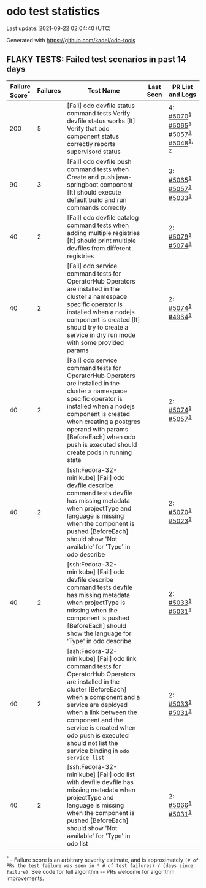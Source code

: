 # odo test statistics
Last update: 2021-09-22 02:04:40 (UTC)

Generated with https://github.com/kadel/odo-tools
## FLAKY TESTS: Failed test scenarios in past 14 days
| Failure Score<sup>*</sup> | Failures | Test Name | Last Seen | PR List and Logs 
|---|---|---|---|---|
| 200 | 5 | [Fail] odo devfile status command tests Verify devfile status works [It] Verify that odo component status correctly reports supervisord status  |  | 4: [#5070](https://github.com/openshift/odo/pull/5070)<sup>[1](https://storage.googleapis.com/origin-ci-test/pr-logs/pull/openshift_odo/5070/pull-ci-openshift-odo-main-v4.8-integration-e2e/1438419434791243776/build-log.txt)</sup> [#5065](https://github.com/openshift/odo/pull/5065)<sup>[1](https://storage.googleapis.com/origin-ci-test/pr-logs/pull/openshift_odo/5065/pull-ci-openshift-odo-main-v4.8-integration-e2e/1437421998320914432/build-log.txt)</sup> [#5057](https://github.com/openshift/odo/pull/5057)<sup>[1](https://storage.googleapis.com/origin-ci-test/pr-logs/pull/openshift_odo/5057/pull-ci-openshift-odo-main-v4.8-integration-e2e/1437416451077050368/build-log.txt)</sup> [#5048](https://github.com/openshift/odo/pull/5048)<sup>[1](https://storage.googleapis.com/origin-ci-test/pr-logs/pull/openshift_odo/5048/pull-ci-openshift-odo-main-v4.8-integration-e2e/1435549038832259072/build-log.txt), [2](https://storage.googleapis.com/origin-ci-test/pr-logs/pull/openshift_odo/5048/pull-ci-openshift-odo-main-v4.8-integration-e2e/1435515338270707712/build-log.txt)</sup> 
| 90 | 3 | [Fail] odo devfile push command tests when Create and push java-springboot component [It] should execute default build and run commands correctly  |  | 3: [#5065](https://github.com/openshift/odo/pull/5065)<sup>[1](https://storage.googleapis.com/origin-ci-test/pr-logs/pull/openshift_odo/5065/pull-ci-openshift-odo-main-v4.8-integration-e2e/1439911690819866624/build-log.txt)</sup> [#5057](https://github.com/openshift/odo/pull/5057)<sup>[1](https://storage.googleapis.com/origin-ci-test/pr-logs/pull/openshift_odo/5057/pull-ci-openshift-odo-main-v4.8-integration-e2e/1437565869952602112/build-log.txt)</sup> [#5033](https://github.com/openshift/odo/pull/5033)<sup>[1](https://storage.googleapis.com/origin-ci-test/pr-logs/pull/openshift_odo/5033/pull-ci-openshift-odo-main-v4.8-integration-e2e/1435877228243062784/build-log.txt)</sup> 
| 40 | 2 | [Fail] odo devfile catalog command tests when adding multiple registries [It] should print multiple devfiles from different registries  |  | 2: [#5079](https://github.com/openshift/odo/pull/5079)<sup>[1](https://storage.googleapis.com/origin-ci-test/pr-logs/pull/openshift_odo/5079/pull-ci-openshift-odo-main-v4.8-integration-e2e/1439926946740834304/build-log.txt)</sup> [#5074](https://github.com/openshift/odo/pull/5074)<sup>[1](https://storage.googleapis.com/origin-ci-test/pr-logs/pull/openshift_odo/5074/pull-ci-openshift-odo-main-v4.8-integration-e2e/1438558846468493312/build-log.txt)</sup> 
| 40 | 2 | [Fail] odo service command tests for OperatorHub Operators are installed in the cluster a namespace specific operator is installed when a nodejs component is created [It] should try to create a service in dry run mode with some provided params  |  | 2: [#5074](https://github.com/openshift/odo/pull/5074)<sup>[1](https://storage.googleapis.com/origin-ci-test/pr-logs/pull/openshift_odo/5074/pull-ci-openshift-odo-main-v4.8-integration-e2e/1438409701954949120/build-log.txt)</sup> [#4964](https://github.com/openshift/odo/pull/4964)<sup>[1](https://storage.googleapis.com/origin-ci-test/pr-logs/pull/openshift_odo/4964/pull-ci-openshift-odo-main-v4.8-integration-e2e/1435841202363568128/build-log.txt)</sup> 
| 40 | 2 | [Fail] odo service command tests for OperatorHub Operators are installed in the cluster a namespace specific operator is installed when a nodejs component is created when creating a postgres operand with params [BeforeEach] when odo push is executed should create pods in running state  |  | 2: [#5074](https://github.com/openshift/odo/pull/5074)<sup>[1](https://storage.googleapis.com/origin-ci-test/pr-logs/pull/openshift_odo/5074/pull-ci-openshift-odo-main-v4.8-integration-e2e/1438409701954949120/build-log.txt)</sup> [#5057](https://github.com/openshift/odo/pull/5057)<sup>[1](https://storage.googleapis.com/origin-ci-test/pr-logs/pull/openshift_odo/5057/pull-ci-openshift-odo-main-v4.8-integration-e2e/1437501941658685440/build-log.txt)</sup> 
| 40 | 2 | [ssh:Fedora-32-minikube] [Fail] odo devfile describe command tests devfile has missing metadata when projectType and language is missing when the component is pushed [BeforeEach] should show 'Not available' for 'Type' in odo describe  |  | 2: [#5070](https://github.com/openshift/odo/pull/5070)<sup>[1](https://storage.googleapis.com/origin-ci-test/pr-logs/pull/openshift_odo/5070/pull-ci-openshift-odo-main-psi-kubernetes-integration-e2e/1437711793790128128/build-log.txt)</sup> [#5023](https://github.com/openshift/odo/pull/5023)<sup>[1](https://storage.googleapis.com/origin-ci-test/pr-logs/pull/openshift_odo/5023/pull-ci-openshift-odo-main-psi-kubernetes-integration-e2e/1440254406938333184/build-log.txt)</sup> 
| 40 | 2 | [ssh:Fedora-32-minikube] [Fail] odo devfile describe command tests devfile has missing metadata when projectType is missing when the component is pushed [BeforeEach] should show the language for 'Type' in odo describe  |  | 2: [#5033](https://github.com/openshift/odo/pull/5033)<sup>[1](https://storage.googleapis.com/origin-ci-test/pr-logs/pull/openshift_odo/5033/pull-ci-openshift-odo-main-psi-kubernetes-integration-e2e/1435498930216374272/build-log.txt)</sup> [#5031](https://github.com/openshift/odo/pull/5031)<sup>[1](https://storage.googleapis.com/origin-ci-test/pr-logs/pull/openshift_odo/5031/pull-ci-openshift-odo-main-psi-kubernetes-integration-e2e/1438872105683783680/build-log.txt)</sup> 
| 40 | 2 | [ssh:Fedora-32-minikube] [Fail] odo link command tests for OperatorHub Operators are installed in the cluster [BeforeEach] when a component and a service are deployed when a link between the component and the service is created when odo push is executed should not list the service binding in `odo service list`  |  | 2: [#5033](https://github.com/openshift/odo/pull/5033)<sup>[1](https://storage.googleapis.com/origin-ci-test/pr-logs/pull/openshift_odo/5033/pull-ci-openshift-odo-main-psi-kubernetes-integration-e2e/1435923682324123648/build-log.txt)</sup> [#5031](https://github.com/openshift/odo/pull/5031)<sup>[1](https://storage.googleapis.com/origin-ci-test/pr-logs/pull/openshift_odo/5031/pull-ci-openshift-odo-main-psi-kubernetes-integration-e2e/1437342668907614208/build-log.txt)</sup> 
| 40 | 2 | [ssh:Fedora-32-minikube] [Fail] odo list with devfile devfile has missing metadata when projectType and language is missing when the component is pushed [BeforeEach] should show 'Not available' for 'Type' in odo list  |  | 2: [#5066](https://github.com/openshift/odo/pull/5066)<sup>[1](https://storage.googleapis.com/origin-ci-test/pr-logs/pull/openshift_odo/5066/pull-ci-openshift-odo-main-psi-kubernetes-integration-e2e/1438383316662226944/build-log.txt)</sup> [#5031](https://github.com/openshift/odo/pull/5031)<sup>[1](https://storage.googleapis.com/origin-ci-test/pr-logs/pull/openshift_odo/5031/pull-ci-openshift-odo-main-psi-kubernetes-integration-e2e/1438872105683783680/build-log.txt)</sup> 


<sup>*</sup> - Failure score is an arbitrary severity estimate, and is approximately `(# of PRs the test failure was seen in * # of test failures) / (days since failure)`. See code for full algorithm -- PRs welcome for algorithm improvements.
